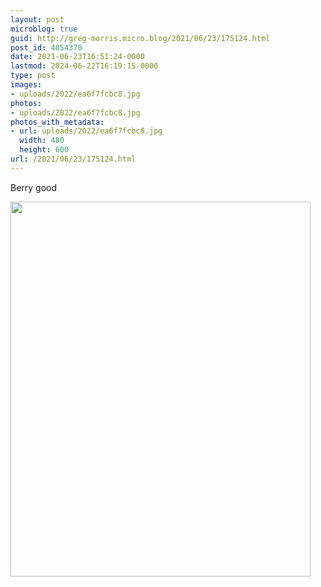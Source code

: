 ```yaml
---
layout: post
microblog: true
guid: http://greg-morris.micro.blog/2021/06/23/175124.html
post_id: 4054370
date: 2021-06-23T16:51:24-0000
lastmod: 2024-06-22T16:19:15-0000
type: post
images:
- uploads/2022/ea6f7fcbc8.jpg
photos:
- uploads/2022/ea6f7fcbc8.jpg
photos_with_metadata:
- url: uploads/2022/ea6f7fcbc8.jpg
  width: 480
  height: 600
url: /2021/06/23/175124.html
---
```

Berry good

<img src="uploads/2022/ea6f7fcbc8.jpg" width="480" height="600" alt="">
